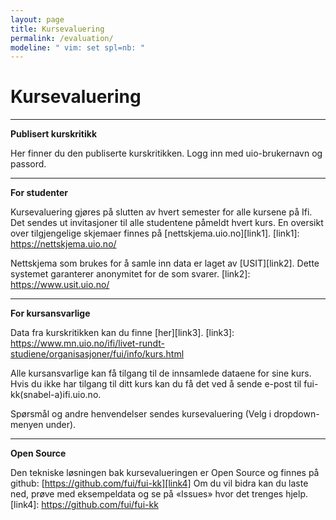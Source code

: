 ```yaml
---
layout: page
title: Kursevaluering
permalink: /evaluation/
modeline: " vim: set spl=nb: "
---
```


# Kursevaluering

---

**Publisert kurskritikk**

Her finner du den publiserte kurskritikken. Logg inn med uio-brukernavn og passord.

---

**For studenter**

Kursevaluering gjøres på slutten av hvert semester for alle kursene på Ifi. Det sendes ut invitasjoner til alle studentene påmeldt hvert kurs. En oversikt over tilgjengelige skjemaer finnes på [nettskjema.uio.no][link1].
[link1]: https://nettskjema.uio.no/

Nettskjema som brukes for å samle inn data er laget av [USIT][link2]. Dette systemet garanterer anonymitet for de som svarer.
[link2]: https://www.usit.uio.no/

---

**For kursansvarlige**

Data fra kurskritikken kan du finne [her][link3].
[link3]: https://www.mn.uio.no/ifi/livet-rundt-studiene/organisasjoner/fui/info/kurs.html

Alle kursansvarlige kan få tilgang til de innsamlede dataene for sine kurs. Hvis du ikke har tilgang til ditt kurs kan du få det ved å sende e-post til fui-kk(snabel-a)ifi.uio.no.

Spørsmål og andre henvendelser sendes kursevaluering (Velg i dropdown-menyen under).

---

**Open Source**

Den tekniske løsningen bak kursevalueringen er Open Source og finnes på github: [https://github.com/fui/fui-kk][link4] Om du vil bidra kan du laste ned, prøve med eksempeldata og se på «Issues» hvor det trenges hjelp.
[link4]: https://github.com/fui/fui-kk